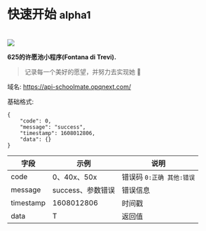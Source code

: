 # 快速开始 <small>alpha1</small>

<h1 align="center">  </h1>
<p align="center">

<a href="https://github.com/opqnext/fontana"><img src="https://img.shields.io/github/stars/opqnext/fontana.svg?style=social&label=Star"></a>
</p>

**625的许愿池小程序(Fontana di Trevi).**

> 记录每一个美好的愿望，并努力去实现她 🌺

域名: https://api-schoolmate.opqnext.com/

基础格式:
```
{
	"code": 0,
	"message": "success",
	"timestamp": 1608012806,
	"data": {}
}
```

|字段|示例|说明|
|-|-|-|
|code|0、40x、50x| 错误码 `0:正确 其他:错误`|
|message| success、参数错误 | 错误信息|
|timestamp|1608012806|时间戳|
|data|T|返回值|
